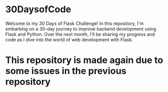 # 30DaysofCode
Welcome to my 30 Days of Flask Challenge! In this repository, I'm embarking on a 30-day journey to improve backend development using Flask and Python. Over the next month, I'll be sharing my progress and code as I dive into the world of web development with Flask.

# This repository is made again due to some issues in the previous repository
